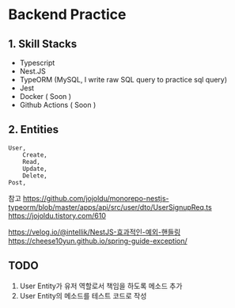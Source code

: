 # Backend Practice

## 1. Skill Stacks

- Typescript
- Nest.JS
- TypeORM (MySQL, I write raw SQL query to practice sql query)
- Jest
- Docker ( Soon )
- Github Actions ( Soon )

## 2. Entities

    User,
        Create,
        Read,
        Update,
        Delete,
    Post,

참고
https://github.com/jojoldu/monorepo-nestjs-typeorm/blob/master/apps/api/src/user/dto/UserSignupReq.ts
https://jojoldu.tistory.com/610

https://velog.io/@intellik/NestJS-효과적인-예외-핸들링
https://cheese10yun.github.io/spring-guide-exception/

## TODO

1. User Entity가 유저 역할로서 책임을 하도록 메소드 추가
2. User Entity의 메소드를 테스트 코드로 작성
